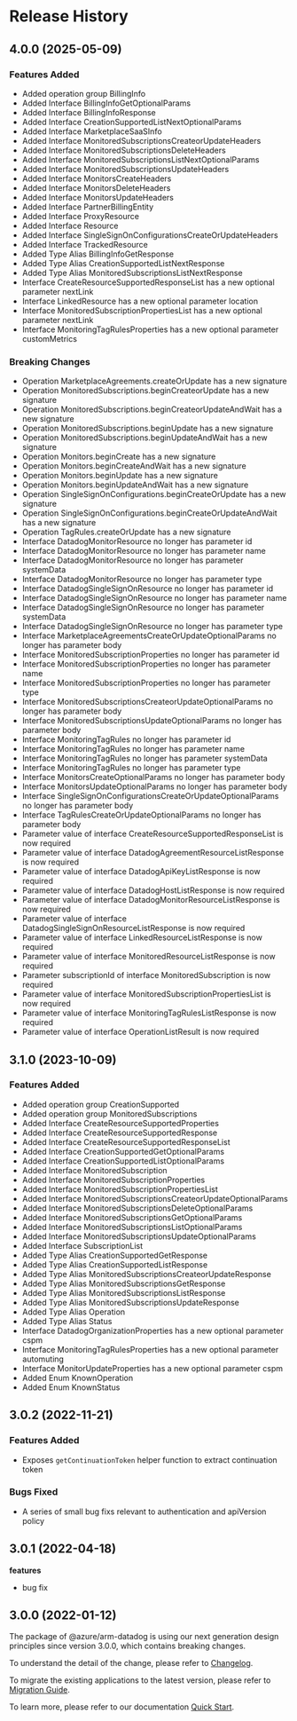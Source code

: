 # Release History
    
## 4.0.0 (2025-05-09)
    
### Features Added

  - Added operation group BillingInfo
  - Added Interface BillingInfoGetOptionalParams
  - Added Interface BillingInfoResponse
  - Added Interface CreationSupportedListNextOptionalParams
  - Added Interface MarketplaceSaaSInfo
  - Added Interface MonitoredSubscriptionsCreateorUpdateHeaders
  - Added Interface MonitoredSubscriptionsDeleteHeaders
  - Added Interface MonitoredSubscriptionsListNextOptionalParams
  - Added Interface MonitoredSubscriptionsUpdateHeaders
  - Added Interface MonitorsCreateHeaders
  - Added Interface MonitorsDeleteHeaders
  - Added Interface MonitorsUpdateHeaders
  - Added Interface PartnerBillingEntity
  - Added Interface ProxyResource
  - Added Interface Resource
  - Added Interface SingleSignOnConfigurationsCreateOrUpdateHeaders
  - Added Interface TrackedResource
  - Added Type Alias BillingInfoGetResponse
  - Added Type Alias CreationSupportedListNextResponse
  - Added Type Alias MonitoredSubscriptionsListNextResponse
  - Interface CreateResourceSupportedResponseList has a new optional parameter nextLink
  - Interface LinkedResource has a new optional parameter location
  - Interface MonitoredSubscriptionPropertiesList has a new optional parameter nextLink
  - Interface MonitoringTagRulesProperties has a new optional parameter customMetrics

### Breaking Changes

  - Operation MarketplaceAgreements.createOrUpdate has a new signature
  - Operation MonitoredSubscriptions.beginCreateorUpdate has a new signature
  - Operation MonitoredSubscriptions.beginCreateorUpdateAndWait has a new signature
  - Operation MonitoredSubscriptions.beginUpdate has a new signature
  - Operation MonitoredSubscriptions.beginUpdateAndWait has a new signature
  - Operation Monitors.beginCreate has a new signature
  - Operation Monitors.beginCreateAndWait has a new signature
  - Operation Monitors.beginUpdate has a new signature
  - Operation Monitors.beginUpdateAndWait has a new signature
  - Operation SingleSignOnConfigurations.beginCreateOrUpdate has a new signature
  - Operation SingleSignOnConfigurations.beginCreateOrUpdateAndWait has a new signature
  - Operation TagRules.createOrUpdate has a new signature
  - Interface DatadogMonitorResource no longer has parameter id
  - Interface DatadogMonitorResource no longer has parameter name
  - Interface DatadogMonitorResource no longer has parameter systemData
  - Interface DatadogMonitorResource no longer has parameter type
  - Interface DatadogSingleSignOnResource no longer has parameter id
  - Interface DatadogSingleSignOnResource no longer has parameter name
  - Interface DatadogSingleSignOnResource no longer has parameter systemData
  - Interface DatadogSingleSignOnResource no longer has parameter type
  - Interface MarketplaceAgreementsCreateOrUpdateOptionalParams no longer has parameter body
  - Interface MonitoredSubscriptionProperties no longer has parameter id
  - Interface MonitoredSubscriptionProperties no longer has parameter name
  - Interface MonitoredSubscriptionProperties no longer has parameter type
  - Interface MonitoredSubscriptionsCreateorUpdateOptionalParams no longer has parameter body
  - Interface MonitoredSubscriptionsUpdateOptionalParams no longer has parameter body
  - Interface MonitoringTagRules no longer has parameter id
  - Interface MonitoringTagRules no longer has parameter name
  - Interface MonitoringTagRules no longer has parameter systemData
  - Interface MonitoringTagRules no longer has parameter type
  - Interface MonitorsCreateOptionalParams no longer has parameter body
  - Interface MonitorsUpdateOptionalParams no longer has parameter body
  - Interface SingleSignOnConfigurationsCreateOrUpdateOptionalParams no longer has parameter body
  - Interface TagRulesCreateOrUpdateOptionalParams no longer has parameter body
  - Parameter value of interface CreateResourceSupportedResponseList is now required
  - Parameter value of interface DatadogAgreementResourceListResponse is now required
  - Parameter value of interface DatadogApiKeyListResponse is now required
  - Parameter value of interface DatadogHostListResponse is now required
  - Parameter value of interface DatadogMonitorResourceListResponse is now required
  - Parameter value of interface DatadogSingleSignOnResourceListResponse is now required
  - Parameter value of interface LinkedResourceListResponse is now required
  - Parameter value of interface MonitoredResourceListResponse is now required
  - Parameter subscriptionId of interface MonitoredSubscription is now required
  - Parameter value of interface MonitoredSubscriptionPropertiesList is now required
  - Parameter value of interface MonitoringTagRulesListResponse is now required
  - Parameter value of interface OperationListResult is now required
    
    
## 3.1.0 (2023-10-09)
    
### Features Added

  - Added operation group CreationSupported
  - Added operation group MonitoredSubscriptions
  - Added Interface CreateResourceSupportedProperties
  - Added Interface CreateResourceSupportedResponse
  - Added Interface CreateResourceSupportedResponseList
  - Added Interface CreationSupportedGetOptionalParams
  - Added Interface CreationSupportedListOptionalParams
  - Added Interface MonitoredSubscription
  - Added Interface MonitoredSubscriptionProperties
  - Added Interface MonitoredSubscriptionPropertiesList
  - Added Interface MonitoredSubscriptionsCreateorUpdateOptionalParams
  - Added Interface MonitoredSubscriptionsDeleteOptionalParams
  - Added Interface MonitoredSubscriptionsGetOptionalParams
  - Added Interface MonitoredSubscriptionsListOptionalParams
  - Added Interface MonitoredSubscriptionsUpdateOptionalParams
  - Added Interface SubscriptionList
  - Added Type Alias CreationSupportedGetResponse
  - Added Type Alias CreationSupportedListResponse
  - Added Type Alias MonitoredSubscriptionsCreateorUpdateResponse
  - Added Type Alias MonitoredSubscriptionsGetResponse
  - Added Type Alias MonitoredSubscriptionsListResponse
  - Added Type Alias MonitoredSubscriptionsUpdateResponse
  - Added Type Alias Operation
  - Added Type Alias Status
  - Interface DatadogOrganizationProperties has a new optional parameter cspm
  - Interface MonitoringTagRulesProperties has a new optional parameter automuting
  - Interface MonitorUpdateProperties has a new optional parameter cspm
  - Added Enum KnownOperation
  - Added Enum KnownStatus
    
## 3.0.2 (2022-11-21)

### Features Added

 -  Exposes `getContinuationToken` helper function to extract continuation token

### Bugs Fixed
 
  - A series of small bug fixs relevant to authentication and apiVersion policy

## 3.0.1 (2022-04-18)

**features**

  - bug fix

## 3.0.0 (2022-01-12)

The package of @azure/arm-datadog is using our next generation design principles since version 3.0.0, which contains breaking changes.

To understand the detail of the change, please refer to [Changelog](https://aka.ms/js-track2-changelog).

To migrate the existing applications to the latest version, please refer to [Migration Guide](https://aka.ms/js-track2-migration-guide).

To learn more, please refer to our documentation [Quick Start](https://aka.ms/azsdk/js/mgmt/quickstart).
